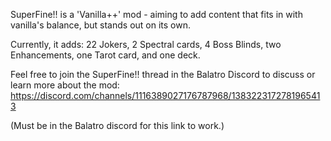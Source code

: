 SuperFine!! is a 'Vanilla++' mod - aiming to add content that fits in with vanilla's balance, but stands out on its own.

Currently, it adds:
22 Jokers,
2 Spectral cards,
4 Boss Blinds,
two Enhancements,
one Tarot card,
and one deck.

Feel free to join the SuperFine!! thread in the Balatro Discord to discuss or learn more about the mod:
https://discord.com/channels/1116389027176787968/1383223172781965413

(Must be in the Balatro discord for this link to work.)